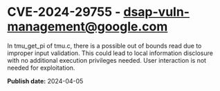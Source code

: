 # CVE-2024-29755 - dsap-vuln-management@google.com

In tmu_get_pi of tmu.c, there is a possible out of bounds read due to improper input validation. This could lead to local information disclosure with no additional execution privileges needed. User interaction is not needed for exploitation.

**Publish date:** 2024-04-05
